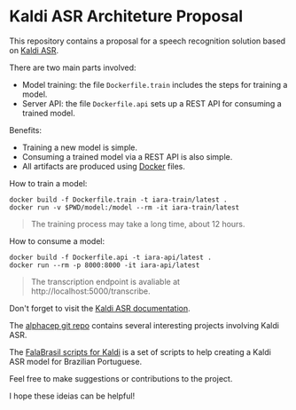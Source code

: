 # Kaldi ASR Architeture Proposal

This repository contains a proposal for a speech recognition solution based on [Kaldi ASR](https://kaldi-asr.org/).

There are two main parts involved:

- Model training: the file `Dockerfile.train` includes the steps for training a model.
- Server API: the file `Dockerfile.api` sets up a REST API for consuming a trained model.

Benefits:

- Training a new model is simple.
- Consuming a trained model via a REST API is also simple.
- All artifacts are produced using [Docker](https://www.docker.com/) files.

How to train a model:

```
docker build -f Dockerfile.train -t iara-train/latest .
docker run -v $PWD/model:/model --rm -it iara-train/latest
```

> The training process may take a long time, about 12 hours.

How to consume a model:

```
docker build -f Dockerfile.api -t iara-api/latest .
docker run --rm -p 8000:8000 -it iara-api/latest
```

> The transcription endpoint is avaliable at http://localhost:5000/transcribe.

Don't forget to visit the [Kaldi ASR documentation](https://kaldi-asr.org/doc/).

The [alphacep git repo](https://github.com/alphacep) contains several interesting projects involving Kaldi ASR. 

The [FalaBrasil scripts for Kaldi](https://gitlab.com/fb-asr/fb-am-tutorial/kaldi-am-train) is a set of scripts to help creating a Kaldi ASR model for Brazilian Portuguese.

Feel free to make suggestions or contributions to the project.

I hope these ideias can be helpful!
